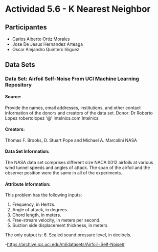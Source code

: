 # Actividad 5.6 - K Nearest Neighbor

## Participantes

- Carlos Alberto Ortiz Morales 
- Jose De Jesus Hernandez Arteaga
- Oscar Alejandro Quintero Iñiguez

## Data Sets

### Data Set: Airfoil Self-Noise From UCI Machine Learning Repository

#### Source:

Provide the names, email addresses, institutions, and other contact information of the donors and creators of the data set. 
Donor: 
Dr Roberto Lopez 
robertolopez '@' intelnics.com 
Intelnics 

#### Creators: 
Thomas F. Brooks, D. Stuart Pope and Michael A. Marcolini 
NASA


#### Data Set Information:

The NASA data set comprises different size NACA 0012 airfoils at various wind tunnel speeds and angles of attack. The span of the airfoil and the observer position were the same in all of the experiments.


#### Attribute Information:

This problem has the following inputs: 
1. Frequency, in Hertzs. 
2. Angle of attack, in degrees. 
3. Chord length, in meters. 
4. Free-stream velocity, in meters per second. 
5. Suction side displacement thickness, in meters. 

The only output is: 
6. Scaled sound pressure level, in decibels. 

-https://archive.ics.uci.edu/ml/datasets/Airfoil+Self-Noise#